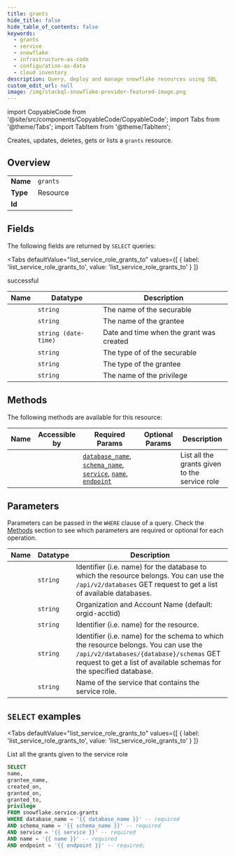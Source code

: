 ```yaml
--- 
title: grants
hide_title: false
hide_table_of_contents: false
keywords:
  - grants
  - service
  - snowflake
  - infrastructure-as-code
  - configuration-as-data
  - cloud inventory
description: Query, deploy and manage snowflake resources using SQL
custom_edit_url: null
image: /img/stackql-snowflake-provider-featured-image.png
---
```


import CopyableCode from '@site/src/components/CopyableCode/CopyableCode';
import Tabs from '@theme/Tabs';
import TabItem from '@theme/TabItem';

Creates, updates, deletes, gets or lists a <code>grants</code> resource.

## Overview
<table><tbody>
<tr><td><b>Name</b></td><td><code>grants</code></td></tr>
<tr><td><b>Type</b></td><td>Resource</td></tr>
<tr><td><b>Id</b></td><td><CopyableCode code="snowflake.service.grants" /></td></tr>
</tbody></table>

## Fields

The following fields are returned by `SELECT` queries:

<Tabs
    defaultValue="list_service_role_grants_to"
    values={[
        { label: 'list_service_role_grants_to', value: 'list_service_role_grants_to' }
    ]}
>
<TabItem value="list_service_role_grants_to">

successful

<table>
<thead>
    <tr>
    <th>Name</th>
    <th>Datatype</th>
    <th>Description</th>
    </tr>
</thead>
<tbody>
<tr>
    <td><CopyableCode code="name" /></td>
    <td><code>string</code></td>
    <td>The name of the securable</td>
</tr>
<tr>
    <td><CopyableCode code="grantee_name" /></td>
    <td><code>string</code></td>
    <td>The name of the grantee</td>
</tr>
<tr>
    <td><CopyableCode code="created_on" /></td>
    <td><code>string (date-time)</code></td>
    <td>Date and time when the grant was created</td>
</tr>
<tr>
    <td><CopyableCode code="granted_on" /></td>
    <td><code>string</code></td>
    <td>The type of of the securable</td>
</tr>
<tr>
    <td><CopyableCode code="granted_to" /></td>
    <td><code>string</code></td>
    <td>The type of the grantee</td>
</tr>
<tr>
    <td><CopyableCode code="privilege" /></td>
    <td><code>string</code></td>
    <td>The name of the privilege</td>
</tr>
</tbody>
</table>
</TabItem>
</Tabs>

## Methods

The following methods are available for this resource:

<table>
<thead>
    <tr>
    <th>Name</th>
    <th>Accessible by</th>
    <th>Required Params</th>
    <th>Optional Params</th>
    <th>Description</th>
    </tr>
</thead>
<tbody>
<tr>
    <td><a href="#list_service_role_grants_to"><CopyableCode code="list_service_role_grants_to" /></a></td>
    <td><CopyableCode code="select" /></td>
    <td><a href="#parameter-database_name"><code>database_name</code></a>, <a href="#parameter-schema_name"><code>schema_name</code></a>, <a href="#parameter-service"><code>service</code></a>, <a href="#parameter-name"><code>name</code></a>, <a href="#parameter-endpoint"><code>endpoint</code></a></td>
    <td></td>
    <td>List all the grants given to the service role</td>
</tr>
</tbody>
</table>

## Parameters

Parameters can be passed in the `WHERE` clause of a query. Check the [Methods](#methods) section to see which parameters are required or optional for each operation.

<table>
<thead>
    <tr>
    <th>Name</th>
    <th>Datatype</th>
    <th>Description</th>
    </tr>
</thead>
<tbody>
<tr id="parameter-database_name">
    <td><CopyableCode code="database_name" /></td>
    <td><code>string</code></td>
    <td>Identifier (i.e. name) for the database to which the resource belongs. You can use the <code>/api/v2/databases</code> GET request to get a list of available databases.</td>
</tr>
<tr id="parameter-endpoint">
    <td><CopyableCode code="endpoint" /></td>
    <td><code>string</code></td>
    <td>Organization and Account Name (default: orgid-acctid)</td>
</tr>
<tr id="parameter-name">
    <td><CopyableCode code="name" /></td>
    <td><code>string</code></td>
    <td>Identifier (i.e. name) for the resource.</td>
</tr>
<tr id="parameter-schema_name">
    <td><CopyableCode code="schema_name" /></td>
    <td><code>string</code></td>
    <td>Identifier (i.e. name) for the schema to which the resource belongs. You can use the <code>/api/v2/databases/&#123;database&#125;/schemas</code> GET request to get a list of available schemas for the specified database.</td>
</tr>
<tr id="parameter-service">
    <td><CopyableCode code="service" /></td>
    <td><code>string</code></td>
    <td>Name of the service that contains the service role.</td>
</tr>
</tbody>
</table>

## `SELECT` examples

<Tabs
    defaultValue="list_service_role_grants_to"
    values={[
        { label: 'list_service_role_grants_to', value: 'list_service_role_grants_to' }
    ]}
>
<TabItem value="list_service_role_grants_to">

List all the grants given to the service role

```sql
SELECT
name,
grantee_name,
created_on,
granted_on,
granted_to,
privilege
FROM snowflake.service.grants
WHERE database_name = '{{ database_name }}' -- required
AND schema_name = '{{ schema_name }}' -- required
AND service = '{{ service }}' -- required
AND name = '{{ name }}' -- required
AND endpoint = '{{ endpoint }}' -- required;
```
</TabItem>
</Tabs>
